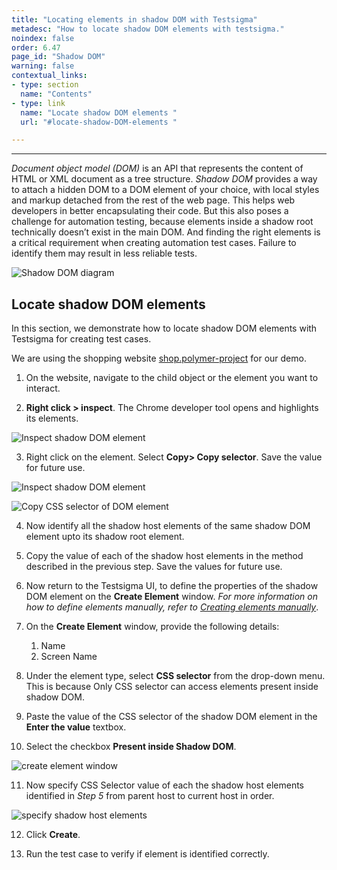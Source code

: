 ```yaml
---
title: "Locating elements in shadow DOM with Testsigma"
metadesc: "How to locate shadow DOM elements with testsigma."
noindex: false
order: 6.47
page_id: "Shadow DOM"
warning: false
contextual_links:
- type: section
  name: "Contents"
- type: link
  name: "Locate shadow DOM elements "
  url: "#locate-shadow-DOM-elements "

---
```


---
<em>Document object model (DOM)</em> is an API that represents the content of HTML or XML document as a tree structure.
<em>Shadow DOM</em> provides a way to attach a hidden DOM to a DOM element of your choice, with local styles and markup detached from the rest of the web page. This helps web developers in better encapsulating their code.
But this also poses a challenge for automation testing, because elements inside a shadow root technically doesn’t exist in the main DOM. And finding the right elements is a critical requirement when creating automation test cases. Failure to identify them may result in less reliable tests.

![Shadow DOM diagram](https://s3.amazonaws.com/static-docs.testsigma.com/new_images/elements/shadow-dom/Shadow_dom_diagram.png)

## **Locate shadow DOM elements**

In this section, we demonstrate how to locate shadow DOM elements with Testsigma for creating test cases.

We are using the shopping website [shop.polymer-project](https://shop.polymer-project.org/) for our demo.

1. On the website, navigate to the child object or the element you want to interact.

2. **Right click > inspect**. The Chrome developer tool opens and highlights its elements.

![Inspect shadow DOM element](https://s3.amazonaws.com/static-docs.testsigma.com/new_images/elements/shadow-dom/shadow_dom_inspect.png)

3.  Right click on the element. Select **Copy> Copy selector**. Save the value for future use.

![Inspect shadow DOM element](https://s3.amazonaws.com/static-docs.testsigma.com/new_images/elements/shadow-dom/inspect_shadow_dom.png)

![Copy CSS selector of DOM element](https://s3.amazonaws.com/static-docs.testsigma.com/new_images/elements/shadow-dom/copy_selector_shadow_dom.png)

4. Now identify all the shadow host elements of the same shadow DOM element upto its shadow root element.

5. Copy the value of each of the shadow host elements in the method described in the previous step. Save the values for future use.

6. Now return to the Testsigma UI, to define the properties of the shadow DOM element on the **Create Element** window. *For more information on how to define elements manually, refer to [Creating elements manually](https://testsigma.com/docs/elements/web-apps/create-manually/)*.

7. On the **Create Element** window, provide the following details:
    1. Name
    2. Screen Name

8. Under the element type, select **CSS selector** from the drop-down menu. This is because Only CSS selector can access elements present inside shadow DOM.

9. Paste the value of the CSS selector of the shadow DOM element in the **Enter the value** textbox.

10. Select the checkbox **Present inside Shadow DOM**.

![create element window](https://s3.amazonaws.com/static-docs.testsigma.com/new_images/elements/shadow-dom/create_elements_shadow_dom.png)

11. Now specify CSS Selector value of each the shadow host elements identified in *Step 5* from parent host to current host in order.

![specify shadow host elements](https://s3.amazonaws.com/static-docs.testsigma.com/new_images/elements/shadow-dom/CSs_selectors_specified.png)

12. Click **Create**.

13. Run the test case to verify if element is identified correctly.


